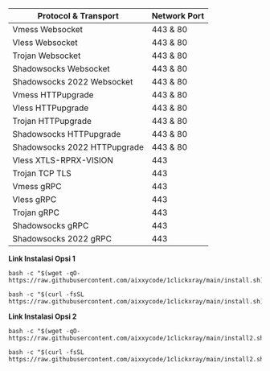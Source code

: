 
| Protocol & Transport | Network Port |
|----------|--------|
| Vmess Websocket | 443 & 80 |
| Vless Websocket | 443 & 80 |
| Trojan Websocket | 443 & 80 |
| Shadowsocks Websocket | 443 & 80 |
| Shadowsocks 2022 Websocket | 443 & 80 |
| Vmess HTTPupgrade | 443 & 80 |
| Vless HTTPupgrade | 443 & 80 |
| Trojan HTTPupgrade | 443 & 80 |
| Shadowsocks HTTPupgrade | 443 & 80 |
| Shadowsocks 2022 HTTPupgrade | 443 & 80 |
| Vless XTLS-RPRX-VISION | 443 |
| Trojan TCP TLS | 443 |
| Vmess gRPC | 443 |
| Vless gRPC | 443 |
| Trojan gRPC | 443 |
| Shadowsocks gRPC | 443 |
| Shadowsocks 2022 gRPC | 443 |

**Link Instalasi Opsi 1**
```
bash -c "$(wget -qO- https://raw.githubusercontent.com/aixxycode/1clickxray/main/install.sh)"
```
```
bash -c "$(curl -fsSL https://raw.githubusercontent.com/aixxycode/1clickxray/main/install.sh)"
```


**Link Instalasi Opsi 2**
```
bash -c "$(wget -qO- https://raw.githubusercontent.com/aixxycode/1clickxray/main/install2.sh)"
```
```
bash -c "$(curl -fsSL https://raw.githubusercontent.com/aixxycode/1clickxray/main/install2.sh)"
```
